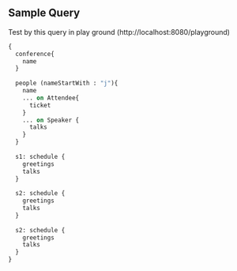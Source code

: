 ## Sample Query

Test by this query in play ground (http://localhost:8080/playground)

```graphql
{
  conference{
    name
  }
  
  people (nameStartWith : "j"){
    name
    ... on Attendee{
      ticket
    }
    ... on Speaker {
      talks
    }
  }
  
  s1: schedule {
    greetings
    talks
  }
  
  s2: schedule {
    greetings
    talks
  }
  
  s2: schedule {
    greetings
    talks
  }
}
```
